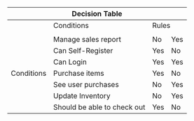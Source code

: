 [//]: # (|            | Decision Table   |      |  |)

[//]: # (|            | Conditions   |  Rules  |)

[//]: # (|------------|------------------|------|------------|)

[//]: # (|            | Employee Type    | USER | ADMIN |)

[//]: # (|            |  |      ||)

[//]: # (| Conditions | Can Self-Register         |)

[//]: # (|            | Can Login            |)

[//]: # (|            | Manage Sales Report           |)

[//]: # (|            | Purchase items            |)

[//]: # (|            | See user purchases           |)

[//]: # (|            | Update Inventory            |)

[//]: # (|            | Should be able to check out|      |)

[//]: # ()
[//]: # (No, this is not possible with GitHub-Flavored Markdown. As the spec explains &#40;emphasis added&#41;:)

[//]: # ()
[//]: # (The remainder of the table’s rows may vary in the number of cells. If there are a number of cells fewer than the number of cells in the header row, empty cells are inserted. If there are greater, the excess is ignored:)

[//]: # ()
[//]: # (Of course, you can always fall back to raw HTML.)

<table>
    <thead>
        <tr>
            <th colspan="4">Decision Table</th>
        </tr>
    </thead>
    <tbody>
        <tr>
            <td></td>
            <td>Conditions</td>
            <td colspan=2>Rules</td>
        </tr>
        <tr>
            <td></td>
            <td></td>
            <td></td>
        </tr>
        <tr>
            <td rowspan=7>Conditions</td>
            <td>Manage sales report</td>
            <td>No</td>
            <td>Yes</td>
        </tr>
        <tr>
            <td>Can Self-Register</td>
            <td>Yes</td>
            <td>No</td>
        </tr>
        <tr>
            <td>Can Login</td>
            <td>Yes</td>
            <td>Yes</td>
        </tr>
        <tr>
            <td>Purchase items</td>
            <td>Yes</td>
            <td>No</td>
        </tr>
        <tr>
            <td>See user purchases</td>
            <td>No</td>
            <td>Yes</td>
        </tr>
        <tr>
            <td>Update Inventory</td>
            <td>No</td>
            <td>Yes</td>
        </tr>
        <tr>
            <td>Should be able to check out</td>
            <td>Yes</td>
            <td>No</td>
        </tr>
    </tbody>
</table>

